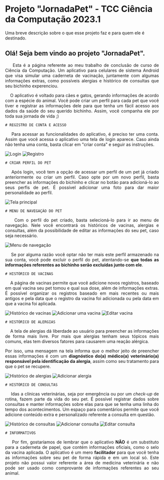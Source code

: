 
# Projeto "JornadaPet" - TCC Ciência da Computação 2023.1

Uma breve descrição sobre o que esse projeto faz e para quem ele é destinado.


## Olá! Seja bem vindo ao projeto "JornadaPet".

<p align="justify">&nbsp;&nbsp;&nbsp;&nbsp;Esta é a página referente ao meu trabalho de conclusão de curso de Ciência da Computação. Um aplicativo para celulares de sistema Android que visa simular uma caderneta de vacinação, juntamente com algumas informações extras, como possíveis alergias e histórico de consultas que seu bichinho experenciou.</p>

<p align="justify">&nbsp;&nbsp;&nbsp;&nbsp;O aplicativo é voltado para cães e gatos, gerando informações de acordo com a espécie do animal. Você pode criar um perfil para cada pet que você tiver e registrar as informações dele para que tenha um fácil acesso aos dados da saúde do seu querido bichinho. Assim, você companha ele por toda sua jornada de vida ;)</p>

    # REGISTRO DE CONTA E ACESSO

<p align="justify">&nbsp;&nbsp;&nbsp;&nbsp;Para acessar as funcionalidades do aplicativo, é preciso ter uma conta. Assim que você acessa o aplicativo uma tela de login aparece. Caso ainda não tenha uma conta, basta clicar em "criar conta" e seguir as instruções.</p>

![Login](https://github.com/JonathanFLima/jornadaPet/blob/main/screenshots/01-login.png?raw=true)
![Registro](https://github.com/JonathanFLima/jornadaPet/blob/main/screenshots/02-registro.png?raw=true)

    # CRIAR PERFIL DO PET

<p align="justify">&nbsp;&nbsp;&nbsp;&nbsp;Após login, você tem a opção de acessar um perfil de um pet já criado anteriormente ou criar um perfil. Caso opte por um novo perfil, basta preencher as informações do bichinho e clicar no botão para adicioná-lo ao seus perfis de pet. É possível adicionar uma foto para dar maior personalidade ao perfil.</p>

![Tela principal](https://github.com/JonathanFLima/jornadaPet/blob/main/screenshots/03-pagina%20principal.png?raw=true)

    # MENU DE NAVEGAÇÃO DO PET

<p align="justify">&nbsp;&nbsp;&nbsp;&nbsp;Com o perfil do pet criado, basta selecioná-lo para ir ao menu de navegação. Nele você encontrará os históricos de vacinas, alergias e consultas, além da possibilidade de editar as informações do seu pet, caso seja necessário.</p>

![Menu de navegação](https://github.com/JonathanFLima/jornadaPet/blob/main/screenshots/04-menu%20navegação.png?raw=true)

<p align="justify">&nbsp;&nbsp;&nbsp;&nbsp;Se por alguma razão você optar não ter mais este perfil armazenado na sua conta, você pode excluir o perfil do pet, atentando-se <strong>que todas as informações referentes ao bichinho serão excluídas junto com ele</strong>.</p>


    # HISTÓRICO DE VACINAS

<p align="justify">&nbsp;&nbsp;&nbsp;&nbsp;A página de vacinas permite que você adicione novos registros, baseado em qual vacina seu pet tomou e qual sua dose, além de informações extras. É possível organizar os registros baseado em mais recentes ou mais antigos e pela data que o registro da vacina foi adicionada ou pela data em que a vacina foi aplicada.</p>

![Histórico de vacinas](https://github.com/JonathanFLima/jornadaPet/blob/main/screenshots/05-vacinas.png?raw=true)
![Adicionar uma vacina](https://github.com/JonathanFLima/jornadaPet/blob/main/screenshots/06-adicionar%20vacina.png?raw=true)
![Editar vacina](https://github.com/JonathanFLima/jornadaPet/blob/main/screenshots/07-editar%20vacina.png?raw=true)


    # HISTÓRICO DE ALERGIAS

<p align="justify">&nbsp;&nbsp;&nbsp;&nbsp;A tela de alergias dá liberdade ao usuário para preencher as informações de forma mais livre. Por mais que alergias tenham seus tópicos mais comuns, elas tem diversos fatores para causarem uma reação alérgica.</p>

<p align="justify">Por isso, uma mensagem na tela informa que o melhor jeito de preencher essas informações é com um <strong>diagnóstico do(a) médico(a) veterinário(a) responsável pela identificação da alergia</strong>, assim como seu tratamento para que o pet se recupere.</p>

![Histórico de alergias](https://github.com/JonathanFLima/jornadaPet/blob/main/screenshots/08-alergias.png?raw=true)
![Adicionar alergia](https://github.com/JonathanFLima/jornadaPet/blob/main/screenshots/09-adicionar%20alergia.png?raw=true)


    # HISTÓRICO DE CONSULTAS

<p align="justify">&nbsp;&nbsp;&nbsp;&nbsp;Idas a clínicas veterinárias, seja por emergência ou por um <i>check-up</i> de rotina, fazem parte da vida do seu pet. É possível registrar dados sobre consultas e manter informações sobre elas para que se tenha uma linha do tempo dos acontecimentos. Um espaço para comentários permite que você adicione conteúdo extra e personalizado referente a consulta em questão.</p>

![Histórico de consultas](https://github.com/JonathanFLima/jornadaPet/blob/main/screenshots/10-consultas.png?raw=true)
![Adicionar consulta](https://github.com/JonathanFLima/jornadaPet/blob/main/screenshots/11-nova%20consulta.png?raw=true)
![Editar consulta](https://github.com/JonathanFLima/jornadaPet/blob/main/screenshots/12-editar%20consulta.png?raw=true)

    # INFORMATIVOS

<p align="justify">&nbsp;&nbsp;&nbsp;&nbsp;Por fim, gostaríamos de lembrar que o aplicativo <strong>NÃO</strong> é um substituto para a caderneta de papel, que contém informações oficiais, como o selo da vacina aplicada. O aplicativo é um mero <strong>facilitador</strong> para que você tenha as informações sobre seu pet de forma rápida e em um local só. Este projeto não possui valor referente a área de medicina veterinária e não pode ser usado como comprovante de informações referentes ao seu animal.</p>

